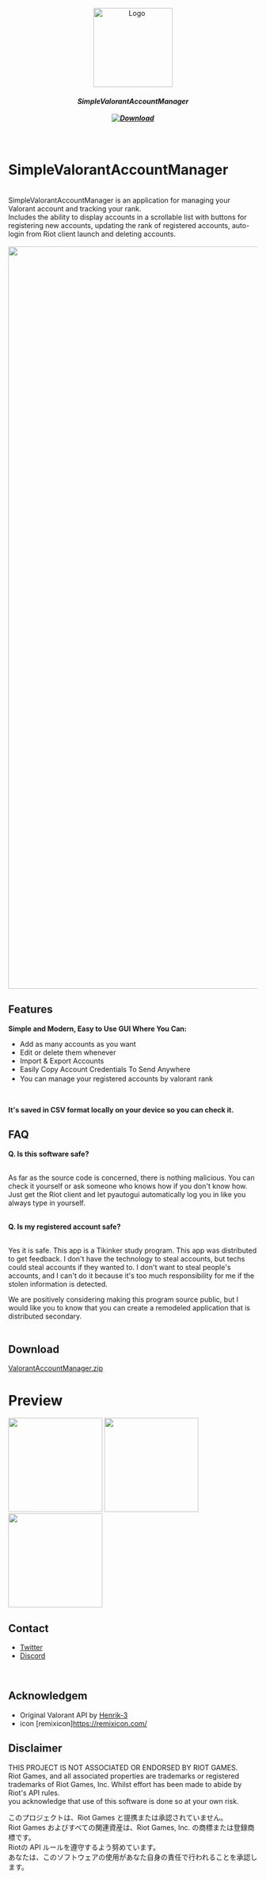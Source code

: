 <p align="center">
    <a href="s">
        <img src="https://github.com/injectxr/SimpleValorantAccountManager/assets/90289410/f50d1fd9-404f-4edf-872d-6b7a6be6bc58" alt="Logo" width="160" height="160">
    </a>
<br>
<h5 align="center">SimpleValorantAccountManager<br><br>
<a href="https://github.com/injectxr/SimpleValorantAccountManager/releases" >
    <img src="https://img.shields.io/github/downloads/injectxr/SimpleValorantAccountManager/total?labelColor=1E1E1E&color=466bff&style=for-the-badge&logo=data=" alt="Download"/ >
</a>
</h5>
</br>

# SimpleValorantAccountManager
<br>
SimpleValorantAccountManager is an application for managing your Valorant account and tracking your rank. <br>
Includes the ability to display accounts in a scrollable list with buttons for registering new accounts, updating the rank of registered accounts, auto-login from Riot client launch and deleting accounts. <br>

<br>
<div style="text-align: center;"><img src="https://github.com/injectxr/SimpleValorantAccountManager/assets/90289410/8d7dd642-5b56-41ed-8bca-4bfe0bed1470" width="1500"></div>

## Features

**Simple and Modern, Easy to Use GUI Where You Can:**
  - Add as many accounts as you want
  - Edit or delete them whenever
  - Import & Export Accounts
  - Easily Copy Account Credentials To Send Anywhere
  - You can manage your registered accounts by valorant rank　<br>
<br>

**It's saved in CSV format locally on your device so you can check it.**

## **FAQ**

**Q. Is this software safe?** 

<br>
As far as the source code is concerned, there is nothing malicious. You can check it yourself or ask someone who knows how if you don't know how. Just get the Riot client and let pyautogui automatically log you in like you always type in yourself.
</br>
<br>

**Q. Is my registered account safe?**

<br>
Yes it is safe. This app is a Tikinker study program.
This app was distributed to get feedback.
I don't have the technology to steal accounts, but techs could steal accounts if they wanted to. I don't want to steal people's accounts, and I can't do it because it's too much responsibility for me if the stolen information is detected.

We are positively considering making this program source public, but I would like you to know that you can create a remodeled application that is distributed secondary.
</br>
</br>
## **Download**
[ValorantAccountManager.zip](https://github.com/injectxr/SimpleValorantAccountManager/releases/tag/v1.0.0)
 
 
# **Preview**

<img src="https://github.com/injectxr/SimpleValorantAccountManager/assets/90289410/fe6b4799-ab50-4f4b-9e1c-6a989db1984a" width="190">
<img src="https://github.com/injectxr/SimpleValorantAccountManager/assets/90289410/a9a01d03-4dd3-441c-944c-4fdc9ecfe51d)" width="190">
<img src="https://github.com/injectxr/SimpleValorantAccountManager/assets/90289410/61664040-e79c-432d-bba2-6b1e813d9fdd" width="190">


</br>

## **Contact**
  - [Twitter](https://twitter.com/injectxr)<br>
  - [Discord](https://discord.gg/bqy2hdbhC5)
</br>

## **Acknowledgem**
  - Original Valorant API by [Henrik-3](https://github.com/Henrik-3) <br>
  - icon [remixicon]https://remixicon.com/
## **Disclaimer**

THIS PROJECT IS NOT ASSOCIATED OR ENDORSED BY RIOT GAMES. <br>
Riot Games, and all associated properties are trademarks or registered trademarks of Riot Games, Inc.
Whilst effort has been made to abide by Riot's API rules.<br>
you acknowledge that use of this software is done so at your own risk.

このプロジェクトは、Riot Games と提携または承認されていません。<br>
Riot Games およびすべての関連資産は、Riot Games, Inc. の商標または登録商標です。<br>
Riotの API ルールを遵守するよう努めています。<br>
あなたは、このソフトウェアの使用があなた自身の責任で行われることを承認します。

